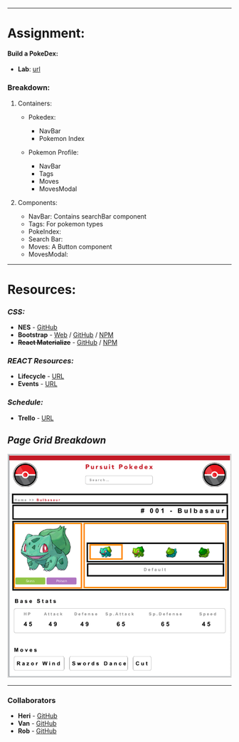 

___
# Assignment:

#### Build a PokeDex:
* **Lab**: [url](https://github.com/mmosayed/PCNW-U4-Lab2)

### Breakdown:
1. Containers:
    * Pokedex: 
        * NavBar
        * Pokemon Index


    * Pokemon Profile:
        * NavBar
        * Tags
        * Moves
        * MovesModal

2. Components:
    * NavBar: Contains searchBar component
    * Tags: For pokemon types
    * PokeIndex:
    * Search Bar:
    * Moves: A Button component
    * MovesModal:
___

# Resources:

### *CSS:* 
*  **NES** - [GitHub](https://nostalgic-css.github.io/NES.css/)
*  **Bootstrap** - [Web](https://getbootstrap.com/) / [GitHub](https://github.com/twbs/bootstrap) / [NPM](https://www.npmjs.com/package/bootstrap)
* **~~React Materialize~~**  - [GitHub](https://react-materialize.github.io/#/) / [NPM](https://www.npmjs.com/package/react-materialize)

### *REACT Resources:*

*  **Lifecycle** - [URL](http://projects.wojtekmaj.pl/react-lifecycle-methods-diagram/)
*  **Events** - [URL](https://reactjs.org/docs/events.html)

### *Schedule:*

* **Trello** - [URL](https://trello.com/invite/b/UAptvJuA/c445281bba07bf3beabd04cff5a3975b/pokedex)

## *Page Grid Breakdown*

![pokepage layout](src/assets/pokepage_layout.png)
___
### Collaborators

*  **Heri** - [GitHub](https://github.com/HeribertoUroza)
*  **Van** - [GitHub](https://github.com/vantran23)
*  **Rob** - [GitHub](https://github.com/FiveEightyEight)